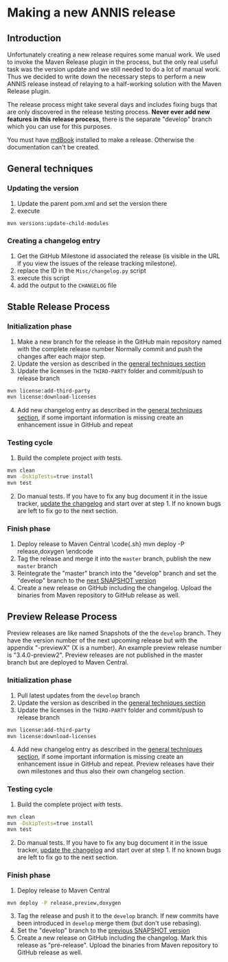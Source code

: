 # Making a new ANNIS release

## Introduction

Unfortunately creating a new release requires some manual work. We used to invoke the Maven Release plugin in the process, 
but the only real useful task was the version update and we still needed to do a lot of manual work.
Thus we decided to write down the necessary steps to perform a new ANNIS release instead of
relaying to a half-working solution with the Maven Release plugin.

The release process might take several days and includes fixing bugs that are only discovered in the 
release testing process. **Never ever add new features in this release process**, there is the separate
"develop" branch which you can use for this purposes.

You must have [mdBook](https://github.com/rust-lang-nursery/mdBook) installed to make a release.
Otherwise the documentation can't be created.

## General techniques 

### Updating the version

1. Update the parent pom.xml and set the version there
2. execute
~~~bash
mvn versions:update-child-modules
~~~

### Creating a changelog entry 

1. Get the GitHub Milestone id associated the release (is visible in the URL if you view the issues of the release tracking milestone).
2. replace the ID in the `Misc/changelog.py` script
3. execute this script
4. add the output to the `CHANGELOG` file

## Stable Release Process 

### Initialization phase 

1. Make a new branch for the release in the GitHub main repository named with the complete release number
Normally commit and push the changes after each major step.
2. Update the version as described in the [general techniques section](#updating-the-version) 
3. Update the licenses in the `THIRD-PARTY` folder and commit/push to release branch
~~~bash
mvn license:add-third-party
mvn license:download-licenses
~~~
4. Add new changelog entry as described in the [general techniques section](#creating-a-changelog-entry), 
if some important information is missing create an enhancement issue in GitHub and repeat

### Testing cycle

1. Build the complete project *with* tests.
~~~bash
mvn clean
mvn -DskipTests=true install
mvn test
~~~
2. Do manual tests. If you have to fix any bug document it in the issue tracker, [update the changelog](#creating-a-changelog-entry) and start over at step 1.
If no known bugs are left to fix go to the next section. 

### Finish phase

1. Deploy release to Maven Central
\code{.sh}
mvn deploy -P release,doxygen
\endcode
3. Tag the release and merge it into the `master` branch, publish the new `master` branch
5. Reintegrate the "master" branch into the "develop" branch and set the "develop" branch to the [next SNAPSHOT version](#updating-the-version)
6. Create a new release on GitHub including the changelog. Upload the binaries from Maven repository to GitHub release as well.

## Preview Release Process

Preview releases are like named Snapshots of the the `develop` branch.
They have the version number of the next upcoming release but with the 
appendix "-previewX" (X is a number).
An example preview release number is "3.4.0-preview2".
Preview releases are not published in the master branch but are deployed to Maven Central.

### Initialization phase 

1. Pull latest updates from the `develop` branch
2. Update the version as described in the [general techniques section](#updating-the-version) 
3. Update the licenses in the `THIRD-PARTY` folder and commit/push to release branch
~~~bash
mvn license:add-third-party
mvn license:download-licenses
~~~
4. Add new changelog entry as described in the [general techniques section](#creating-a-changelog-entry), 
if some important information is missing create an enhancement issue in GitHub and repeat.
Preview releases have their own milestones and thus also their own changelog section.

### Testing cycle

1. Build the complete project *with* tests.
~~~bash
mvn clean
mvn -DskipTests=true install 
mvn test
~~~
2. Do manual tests. If you have to fix any bug document it in the issue tracker, [update the changelog](#creating-a-changelog-entry) and start over at step 1.
If no known bugs are left to fix go to the next section. 

### Finish phase

1. Deploy release to Maven Central
~~~bash
mvn deploy -P release,preview,doxygen
~~~
3. Tag the release and push it to the `develop` branch. If new commits have been introduced in `develop` merge them (but don't use rebasing).
5. Set the "develop" branch to the [previous SNAPSHOT version](#updating-the-version)
6. Create a new release on GitHub including the changelog. Mark this release as "pre-release". Upload the binaries from Maven repository to GitHub release as well.